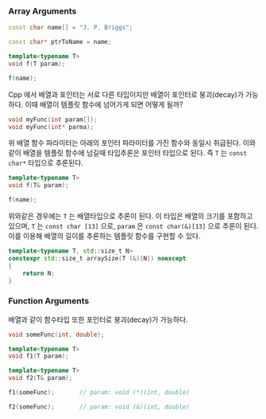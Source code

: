 ### Array Arguments

```cpp
const char name[] = "J. P. Briggs";

const char* ptrToName = name;

template<typename T>
void f(T param);

f(name);
```

Cpp 에서 배열과 포인터는 서로 다른 타입이지만 배열이 포인터로 붕괴(decay)가 가능하다. 이때 배열이 템플릿 함수에 넘어가게 되면 어떻게 될까?

```cpp
void myFunc(int param[]);
void myFunc(int* parma);
```

위 배열 함수 파라미터는 아래의 포인터 파라미터를 가진 함수와 동일시 취급된다. 이와 같이 배열을 템플릿 함수에 넘길때 타입추론은 포인터 타입으로 된다. 즉 `T` 는 `const char*` 타입으로 추론된다.

```cpp
template<typename T>
void f(T& param);

f(name);
```

위와같은 경우에는 `T` 는 배열타입으로 추론이 된다. 이 타입은 배열의 크기를 포함하고 있으며, `T` 는 `const char [13]` 으로, `param` 은 `const char(&)[13]` 으로 추론이 된다. 이를 이용해 배열의 길이를 추론하는 템플릿 함수를 구현할 수 있다.

```cpp
template<typename T, std::size_t N>
constexpr std::size_t arraySize(T (&)[N]) noexcept
{
    return N;
}
```

### Function Arguments

배열과 같이 함수타입 또한 포인터로 붕괴(decay)가 가능하다.

```cpp
void someFunc(int, double);

template<typename T>
void f1(T param);

template<typename T>
void f2(T& param);

f1(someFunc);       // param: void (*)(int, double)

f2(someFunc);       // param: void (&)(int, double)
```
